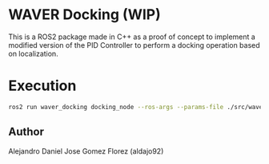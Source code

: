 # WAVER Docking (WIP)

This is a ROS2 package made in C++ as a proof of concept to implement a modified version of the PID Controller to perform a docking operation based on localization.

# Execution
```bash
ros2 run waver_docking docking_node --ros-args --params-file ./src/waver_docking/params/pid_params.yaml
```

## Author
Alejandro Daniel Jose Gomez Florez (aldajo92)
